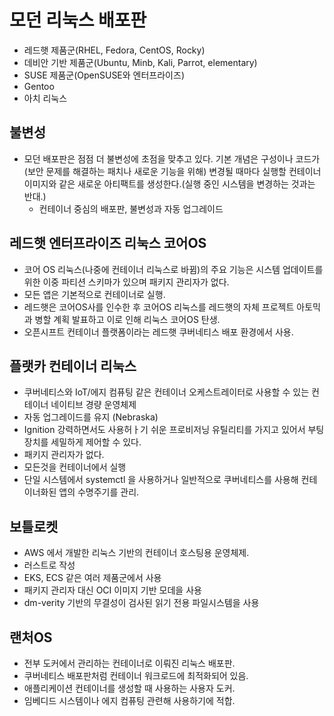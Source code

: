 # 모던 리눅스 배포판
- 레드햇 제품군(RHEL, Fedora, CentOS, Rocky)
- 데비안 기반 제품군(Ubuntu, Minb, Kali, Parrot, elementary)
- SUSE 제품군(OpenSUSE와 엔터프라이즈)
- Gentoo
- 아치 리눅스

## 불변성
- 모던 배포판은 점점 더 불변성에 초점을 맞추고 있다. 기본 개념은 구성이나 코드가(보안 문제를 해결하는 패치나 새로운 기능을 위해) 변경될 때마다 실행할 컨테이너 이미지와 같은 새로운 아티팩트를 생성한다.(실행 중인 시스템을 변경하는 것과는 반대.)
  - 컨테이너 중심의 배포판, 불변성과 자동 업그레이드

## 레드햇 엔터프라이즈 리눅스 코어OS
- 코어 OS 리눅스(나중에 컨테이너 리눅스로 바뀜)의 주요 기능은 시스템 업데이트를 위한 이중 파티션 스키마가 있으며 패키지 관리자가 없다.
- 모든 앱은 기본적으로 컨테이너로 실행.
- 레드햇은 코어OS사를 인수한 후 코어OS 리눅스를 레드햇의 자체 프로젝트 아토믹과 병할 계획 발표하고 이로 인해 리눅스 코어OS 탄생.
- 오픈시프트 컨테이너 플랫폼이라는 레드햇 쿠버네티스 배포 환경에서 사용.

## 플랫카 컨테이너 리눅스
- 쿠버네티스와 IoT/에지 컴퓨팅 같은 컨테이너 오케스트레이터로 사용할 수 있는 컨테이너 네이티브 경량 운영체제
- 자동 업그레이드를 유지 (Nebraska)
- Ignition 강력하면서도 사용허ㅏ기 쉬운 프로비저닝 유틸리티를 가지고 있어서 부팅장치를 세밀하게 제어할 수 있다.
- 패키지 관리자가 없다.
- 모든것을 컨테이너에서 실행
- 단일 시스템에서 systemctl 을 사용하거나 일반적으로 쿠버네티스를 사용해 컨테이너화된 앱의 수명주기를 관리.

## 보틀로켓
- AWS 에서 개발한 리눅스 기반의 컨테이너 호스팅용 운영체제.
- 러스트로 작성
- EKS, ECS 같은 여러 제품군에서 사용
- 패키지 관리자 대신 OCI 이미지 기반 모데을 사용
- dm-verity 기반의 무결성이 검사된 읽기 전용 파일시스템을 사용

## 랜처OS
- 전부 도커에서 관리하는 컨테이너로 이뤄진 리눅스 배포판.
- 쿠버네티스 배포판처럼 컨테이너 워크로드에 최적화되어 있음.
- 애플리케이션 컨테이너를 생성할 때 사용하는 사용자 도커.
- 임베디드 시스템이나 에지 컴퓨팅 관련해 사용하기에 적합.